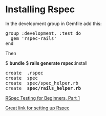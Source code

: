 <h1>Installing Rspec</h1>

In the development group in Gemfile add this:
<pre>
group :development, :test do
  gem 'rspec-rails'
end
</pre>

Then

$ <b>bundle</b>
$ <b>rails generate rspec:</b>install
<pre>
create  .rspec
create  spec
create  spec/spec_helper.rb
create  <b>spec/rails_helper.rb</b>
</pre>





[RSpec Testing for Beginners, Part 1](https://code.tutsplus.com/articles/rspec-testing-for-beginners-part-1--cms-26716)

[Great link for setting up Rspec](https://blog.codeship.com/install-rspec-tutorial/)
